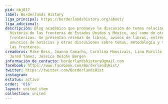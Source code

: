 ```yaml
---
pid: obj017
label: Borderlands History
liga_principal: https://borderlandshistory.org/about/
liga_adicional: 
descripción: Blog académico que promueve la discusión de temas relacionados con la
  historia de las fronteras de Estados Unidos y México, así­ como de otras regiones
  fronterizas. Se presentan reseñas de libros, avisos de libros, entrevistas con autores,
  anuncios de noticias y otras discusiones sobre temas, metodologí­a y teorí­a de
  las fronteras.
creadorxs: Mike Bess, Joanna Camacho, Carolina Monsivais, Lina Murillo, Cynthia Renteria,
  Jared Tamez, Jessica DeJohn Bergen
información_de_contacto: borderlandshistory@gmail.com
facebook: https://www.facebook.com/BorderlandsHist/
twitter: https://twitter.com/BorderlandsHist
instagram: 
estatus: activo
order: '016'
layout: united_item
collection: united
---
```

